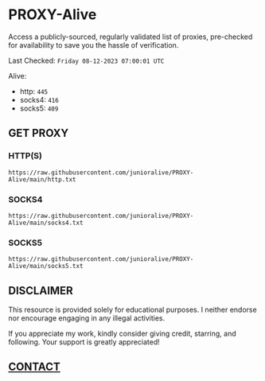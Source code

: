 # PROXY-Alive

Access a publicly-sourced, regularly validated list of proxies, pre-checked for availability to save you the hassle of verification.

Last Checked: `Friday 08-12-2023 07:00:01 UTC`

Alive:
- http: `445`
- socks4: `416`
- socks5: `409`

## GET PROXY

### HTTP(S)

```https://raw.githubusercontent.com/junioralive/PROXY-Alive/main/http.txt```

### SOCKS4

```https://raw.githubusercontent.com/junioralive/PROXY-Alive/main/socks4.txt```

### SOCKS5

```https://raw.githubusercontent.com/junioralive/PROXY-Alive/main/socks5.txt```

## DISCLAIMER

This resource is provided solely for educational purposes. I neither endorse nor encourage engaging in any illegal activities.

If you appreciate my work, kindly consider giving credit, starring, and following. Your support is greatly appreciated! 

## [CONTACT](https://t.me/TheJuniorAlive)

